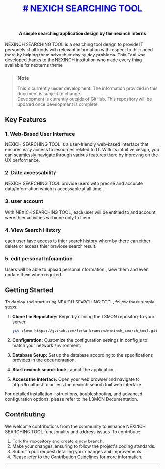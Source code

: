 <span style="text-align:center">

<h1 style="color:blue"># NEXICH SEARCHING TOOL</h1><br><h4>A simple searching application design by the nexinch interns</h4>

</span>

NEXINCH SEARCHING TOOL is a searching tool design to provide IT personels of all kinds with relevant information with respect to thier need  there by helping them solve thier day by day problems.
This Tool was developed thanks to the NEXINCH institution who made every thing available for nexterns theme 
> ### Note 
> This is currently under development. The information provided in this document is subject to change.<br>
> Development is currently outside of GitHub. This repository will be updated once development is complete.


## Key Features

### 1. Web-Based User Interface

 NEXICH SEARCHING TOOL is a user-friendly web-based interface that ensures easy access to resources related to IT. With its intuitive design, you can seamlessly navigate through various features there by inproving on the UX performance.

### 2. Date accessability

NEXICH SEARCHING TOOL provide users with precise and accurate data/information  which is accessable at all time .

### 3. user account
With NEXICH SEARCHING TOOL, each user will be entitled to and account were thier activities will none only to them.
### 4. View Search History

each user have  access to thier search history where by there can either delete or access thier previose search result.

### 5. edit personal Inforamtion

Users will be able  to upload personal information , view them and even update them when required
## Getting Started

To deploy and start using NEXICH SEARCHING TOOL, follow these simple steps:

1. **Clone the Repository:** Begin by cloning the L3MON repository to your server.

   ```sh
   git clone https://github.com/forku-brandon/nexinch_search_tool.git
   ```


3. **Configuration:** Customize the configuration settings in config.js to match your network environment.

4. **Database Setup:** Set up the database according to the specifications provided in the documentation.

5. **Start nexinch search tool:** Launch the application.

6. **Access the Interface:** Open your web browser and navigate to http://localhost to access the nexinch search tool web interface.

For detailed installation instructions, troubleshooting, and advanced configuration options, please refer to the L3MON Documentation.


## Contributing
We welcome contributions from the community to enhance 
NEXINCH SEARCHING TOOL functionality and address issues. To contribute:

1. Fork the repository and create a new branch.
2. Make your changes, ensuring to follow the project's coding standards.
3. Submit a pull request detailing your changes and improvements.
4. Please refer to the Contribution Guidelines for more information.


<hr>

